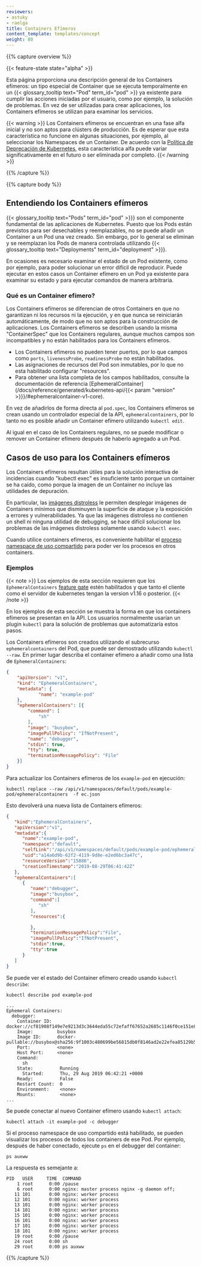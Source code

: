 ```yaml
---
reviewers:
- astuky
- raelga
title: Containers Efímeros
content_template: templates/concept
weight: 80
---
```


{{% capture overview %}}

{{< feature-state state="alpha" >}}

Esta página proporciona una descripción general de los Containers efímeros: un tipo especial de Container
que se ejecuta temporalmente en un {{< glossary_tooltip text="Pod" term_id="pod" >}} ya existente para cumplir las
acciones iniciadas por el usuario, como por ejemplo, la solución de problemas. En vez de ser utilizadas para
crear aplicaciones, los Containers efímeros se utilizan para examinar los servicios.

{{< warning >}}
Los Containers efímeros se encuentran en una fase alfa inicial y no son aptos para clústers
de producción. Es de esperar que esta característica no funcione en algunas situaciones, por
ejemplo, al seleccionar los Namespaces de un Container. De acuerdo con la [Política de
Deprecación de Kubernetes](/docs/reference/using-api/deprecation-policy/), esta característica
alfa puede variar significativamente en el futuro o ser eliminada por completo.
{{< /warning >}}

{{% /capture %}}

{{% capture body %}}

## Entendiendo los Containers efímeros

{{< glossary_tooltip text="Pods" term_id="pod" >}}} son el componente fundamental de las
aplicaciones de Kubernetes. Puesto que los Pods están previstos para ser desechables
y reemplazables, no se puede añadir un Container a un Pod una vez creado. Sin embargo, por lo
general se eliminan y se reemplazan los Pods de manera controlada utilizando
{{< glossary_tooltip text="Deployments" term_id="deployment" >}}}.

En ocasiones es necesario examinar el estado de un Pod existente, como por ejemplo,
para poder solucionar un error difícil de reproducir. Puede ejecutar en estos casos
un Container efímero en un Pod ya existente para examinar su estado y para ejecutar
comandos de manera arbitraria.

### Qué es un Container efímero?

Los Containers efímeros se diferencian de otros Containers en que no garantizan ni los
recursos ni la ejecución, y en que nunca se reiniciarán automáticamente, de modo que no
son aptos para la construcción de aplicaciones. Los Containers efímeros se describen
usando la misma "ContainerSpec" que los Containers regulares, aunque muchos campos son
incompatibles y no están habilitados para los Containers efímeros.

- Los Containers efímeros no pueden tener puertos, por lo que campos como `ports`,
  `livenessProbe`, `readinessProbe` no están habilitados.
- Las asignaciones de recursos del Pod son inmutables, por lo que no esta habilitado
  configurar "resources".
- Para obtener una lista completa de los campos habilitados, consulte la documentación
  de referencia [EphemeralContainer] (/docs/reference/generated/kubernetes-api/{{< param "version" >}}}/#ephemeralcontainer-v1-core).

En vez de añadirlos de forma directa al `pod.spec`, los Containers efímeros se crean usando un
controlador especial de la API, `ephemeralcontainers`, por lo tanto no es posible añadir un
Container efímero utilizando `kubectl edit`.

Al igual en el caso de los Containers regulares, no se puede modificar o remover un Container
efímero después de haberlo agregado a un Pod.

## Casos de uso para los Containers efímeros

Los Containers efímeros resultan útiles para la solución interactiva de incidencias cuando
"kubectl exec" es insuficiente tanto porque un container se ha caído, como porque la imagen de un
Container no incluye las utilidades de depuración.

En particular, las [imágenes distroless](https://github.com/GoogleContainerTools/distroless)
le permiten desplegar imágenes de Containers mínimos que disminuyen la superficie de ataque
y la exposición a errores y vulnerabilidades. Ya que las imágenes distroless no contienen un
shell ni ninguna utilidad de debugging, se hace difícil solucionar los problemas de las imágenes
distroless solamente usando `kubectl exec`.

Cuando utilice containers efímeros, es conveniente habilitar el [proceso namespace de uso
compartido](/docs/tasks/configure-pod-container/share-process-namespace/) para poder ver los
procesos en otros containers.

### Ejemplos

{{< note >}}
Los ejemplos de esta sección requieren que los `EphemeralContainers` [feature
gate](/docs/reference/command-line-tools-reference/feature-gates/) estén habilitados
y que tanto el cliente como el servidor de kubernetes tengan la version v1.16 o posterior.
{{< /note >}}

En los ejemplos de esta sección se muestra la forma en que los containers efímeros se
presentan en la API. Los usuarios normalmente usarían un plugin `kubectl` para la solución
de problemas que automatizaría estos pasos.

Los Containers efímeros son creados utilizando el subrecurso `ephemeralcontainers` del Pod,
que puede ser demostrado utilizando `kubectl --raw`. En primer lugar describa el container
efímero a añadir como una lista de `EphemeralContainers`:

```json
{
    "apiVersion": "v1",
    "kind": "EphemeralContainers",
    "metadata": {
            "name": "example-pod"
    },
    "ephemeralContainers": [{
        "command": [
            "sh"
        ],
        "image": "busybox",
        "imagePullPolicy": "IfNotPresent",
        "name": "debugger",
        "stdin": true,
        "tty": true,
        "terminationMessagePolicy": "File"
    }]
}
```

Para actualizar los Containers efímeros de los `example-pod` en ejecución:

```shell
kubectl replace --raw /api/v1/namespaces/default/pods/example-pod/ephemeralcontainers  -f ec.json
```

Esto devolverá una nueva lista de Containers efímeros:

```json
{
   "kind":"EphemeralContainers",
   "apiVersion":"v1",
   "metadata":{
      "name":"example-pod",
      "namespace":"default",
      "selfLink":"/api/v1/namespaces/default/pods/example-pod/ephemeralcontainers",
      "uid":"a14a6d9b-62f2-4119-9d8e-e2ed6bc3a47c",
      "resourceVersion":"15886",
      "creationTimestamp":"2019-08-29T06:41:42Z"
   },
   "ephemeralContainers":[
      {
         "name":"debugger",
         "image":"busybox",
         "command":[
            "sh"
         ],
         "resources":{

         },
         "terminationMessagePolicy":"File",
         "imagePullPolicy":"IfNotPresent",
         "stdin":true,
         "tty":true
      }
   ]
}
```

Se puede ver el estado del Container efímero creado usando `kubectl describe`:

```shell
kubectl describe pod example-pod
```

```
...
Ephemeral Containers:
  debugger:
    Container ID:  docker://cf81908f149e7e9213d3c3644eda55c72efaff67652a2685c1146f0ce151e80f
    Image:         busybox
    Image ID:      docker-pullable://busybox@sha256:9f1003c480699be56815db0f8146ad2e22efea85129b5b5983d0e0fb52d9ab70
    Port:          <none>
    Host Port:     <none>
    Command:
      sh
    State:          Running
      Started:      Thu, 29 Aug 2019 06:42:21 +0000
    Ready:          False
    Restart Count:  0
    Environment:    <none>
    Mounts:         <none>
...
```

Se puede conectar al nuevo Container efímero usando `kubectl attach`:

```shell
kubectl attach -it example-pod -c debugger
```

Si el proceso namespace de uso compartido está habilitado, se pueden visualizar los procesos de todos los containers de ese Pod.
Por ejemplo, después de haber conectado, ejecute `ps` en el debugger del container:

```shell
ps auxww
```
La respuesta es semejante a:
```
PID   USER     TIME  COMMAND
    1 root      0:00 /pause
    6 root      0:00 nginx: master process nginx -g daemon off;
   11 101       0:00 nginx: worker process
   12 101       0:00 nginx: worker process
   13 101       0:00 nginx: worker process
   14 101       0:00 nginx: worker process
   15 101       0:00 nginx: worker process
   16 101       0:00 nginx: worker process
   17 101       0:00 nginx: worker process
   18 101       0:00 nginx: worker process
   19 root      0:00 /pause
   24 root      0:00 sh
   29 root      0:00 ps auxww
```

{{% /capture %}}
